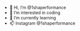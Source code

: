 - 👋 Hi, I’m @1shaperformance
- 👀 I’m interested in coding
- 🌱 I’m currently learning 
- 📫 Instagram @1shaperformance
  

<!---
1shaperformance/1shaperformance is a ✨ special ✨ repository because its `README.md` (this file) appears on your GitHub profile.
You can click the Preview link to take a look at your changes.
--->
